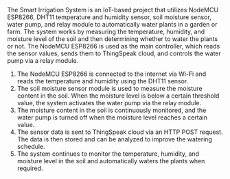 The Smart Irrigation System is an IoT-based project that utilizes NodeMCU ESP8266, DHT11 temperature and humidity sensor, soil moisture sensor, water pump, and relay module to automatically water plants in a garden or farm.
The system works by measuring the temperature, humidity, and moisture level of the soil and then determining whether to water the plants or not. The NodeMCU ESP8266 is used as the main controller, which reads the sensor values, sends them to ThingSpeak cloud, and controls the water pump via a relay module.
1. The NodeMCU ESP8266 is connected to the internet via Wi-Fi and reads the temperature and humidity using the DHT11 sensor.
2. The soil moisture sensor module is used to measure the moisture content in the soil. When the moisture level is below a certain threshold value, the system activates the water pump via the relay module.
3. The moisture content in the soil is continuously monitored, and the water pump is turned off when the moisture level reaches a certain value.
4. The sensor data is sent to ThingSpeak cloud via an HTTP POST request. The data is then stored and can be analyzed to improve the watering schedule.
5. The system continues to monitor the temperature, humidity, and moisture level in the soil and automatically waters the plants when required.
